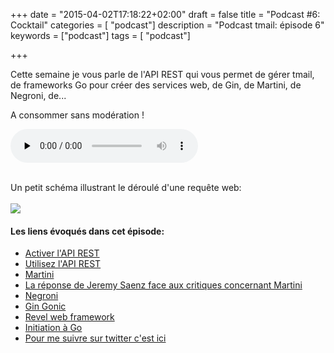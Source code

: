 +++
date = "2015-04-02T17:18:22+02:00"
draft = false
title = "Podcast #6: Cocktail"
categories = [ "podcast"]
description = "Podcast tmail: épisode 6"
keywords = ["podcast"]
tags = [ "podcast"]

+++

Cette semaine je vous parle de l'API REST qui vous permet de gérer tmail, de frameworks Go pour créer des services web, de Gin, de Martini, de Negroni, de...

A consommer sans modération !

<div class="player">
    <audio controls preload="none">
        <!-- Audio files -->
        <source src="http://podcasts.toorop.fr/tmail/ep6.mp3" type="audio/mp3">
        <!-- Fallback for browsers that don't support the <audio> element -->
        <div>
            <a href="http://podcasts.toorop.fr/tmail/ep5.mp3">Download</a>
        </div>
    </audio>
</div>
<br>

<!--more-->
Un petit schéma illustrant le déroulé d'une requête web:
<br><br>
<img class="center" src="/img/httpsmall.png">
<br>
#### Les liens évoqués dans cet épisode:

<ul>
<li><a href="/doc/activer-api-rest/" title="activer l'API REST tmail" target="_blank">Activer l'API REST</a></li>
<li><a href="/doc/api-rest/" title="activer l'API REST tmail" target="_blank">Utilisez l'API REST</a></li>
<li><a href="https://github.com/go-martini/martini" title="Martini: Classy web framework for Go" target="_blank">Martini</a></li>
<li><a href="http://codegangsta.io/blog/2014/05/19/my-thoughts-on-martini/" title="My Thoughts on Martini" target="_blank">La réponse de Jeremy Saenz face aux critiques concernant Martini</a></li>
<li><a href="https://github.com/codegangsta/negroni" title="Negroni: Idiomatic HTTP Middleware for Golang" target="_blank">Negroni</a></li>
<li><a href="https://gin-gonic.github.io/gin/" title="Gin Gonic: The fastest full-featured web framework for Golang" target="_blank">Gin Gonic</a></li>
<li><a href="http://revel.github.io/" title="Revel: A high-productivity web framework for the Go language" target="_blank">Revel web framework</a></li>
<li><a href="http://howistart.org/posts/go/1" title="Débuter en Go" target="_blank">Initiation à Go</a></li> 
<li><a href="https://twitter.com/poroot" title="Toorop sur twitter" target="_blank">Pour me suivre sur twitter c'est ici</a></li></ul> 